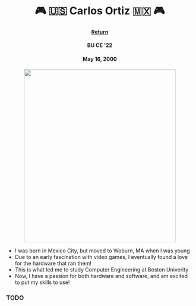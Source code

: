 <div align=center>
<h1> 🎮 🇺🇸 Carlos Ortiz 🇲🇽 🎮 </h1>
<h4> <a href="../">Return</a> </h4>
<h4> BU CE '22 </h4>
<h4> May 16, 2000 </h4>
<img src="/whoami/me.png" width="408" height="465">
</div>

- I was born in Mexico City, but moved to Woburn, MA when I was young
- Due to an early fascination with video games, I eventually found a love for the hardware that ran them!
- This is what led me to study Computer Engineering at Boston Univerity
- Now, I have a passion for both hardware and software, and am excited to put my skills to use!

<div clear="left" float="left">
  <h3> TODO </h3>
</div>

